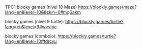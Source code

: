 TPC1
blocky games (nível 10 Maze)
https://blockly.games/maze?lang=en&level=10&&skin=0#mq6akm

blocky games (nível 9 turtle):
https://blockly.games/turtle?lang=en&level=9#wvvipe

blocky games (comboio):
https://blockly.games/turtle?lang=en&level=10#tdrcyu

